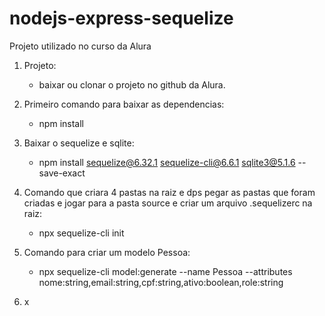 # nodejs-express-sequelize
Projeto utilizado no curso da Alura

01. Projeto:
    - baixar ou clonar o projeto no github da Alura.

02. Primeiro comando para baixar as dependencias:
    - npm install

03. Baixar o sequelize e sqlite:
    - npm install sequelize@6.32.1 sequelize-cli@6.6.1 sqlite3@5.1.6 --save-exact

04. Comando que criara 4 pastas na raiz e dps pegar as pastas que foram criadas e jogar para a pasta source e criar um arquivo .sequelizerc na raiz:
    - npx sequelize-cli init

05. Comando para criar um modelo Pessoa:
    - npx sequelize-cli model:generate --name Pessoa --attributes nome:string,email:string,cpf:string,ativo:boolean,role:string

06. x
